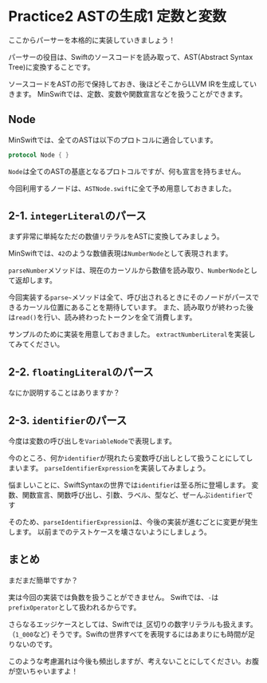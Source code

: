 # Practice2 ASTの生成1 定数と変数

ここからパーサーを本格的に実装していきましょう！

パーサーの役目は、Swiftのソースコードを読み取って、AST(Abstract Syntax Tree)に変換することです。

ソースコードをASTの形で保持しておき、後ほどそこからLLVM IRを生成していきます。
MinSwiftでは、定数、変数や関数宣言などを扱うことができます。

## Node

MinSwiftでは、全てのASTは以下のプロトコルに適合しています。

```swift
protocol Node { }
```

`Node`は全てのASTの基底となるプロトコルですが、何も宣言を持ちません。

今回利用するノードは、`ASTNode.swift`に全て予め用意しておきました。

## 2-1. `integerLiteral`のパース

まず非常に単純なただの数値リテラルをASTに変換してみましょう。

MinSwiftでは、`42`のような数値表現は`NumberNode`として表現されます。

`parseNumber`メソッドは、現在のカーソルから数値を読み取り、`NumberNode`として返却します。

今回実装する`parse~`メソッドは全て、呼び出されるときにそのノードがパースできるカーソル位置にあることを期待しています。
また、読み取りが終わった後は`read()`を行い、読み終わったトークンを全て消費します。

サンプルのために実装を用意しておきました。
`extractNumberLiteral`を実装してみてください。

## 2-2. `floatingLiteral`のパース

なにか説明することはありますか？

## 2-3. `identifier`のパース

今度は変数の呼び出しを`VariableNode`で表現します。

今のところ、何か`identifier`が現れたら変数呼び出しとして扱うことにしてしまいます。
`parseIdentifierExpression`を実装してみましょう。

悩ましいことに、SwiftSyntaxの世界では`identifier`は至る所に登場します。
変数、関数宣言、関数呼び出し、引数、ラベル、型など、ぜーんぶ`identifier`です

そのため、`parseIdentifierExpression`は、今後の実装が進むごとに変更が発生します。
以前までのテストケースを壊さないようにしましょう。

## まとめ

まだまだ簡単ですか？

実は今回の実装では負数を扱うことができません。
Swiftでは、`-`は`prefixOperator`として扱われるからです。

さらなるエッジケースとしては、Swiftでは`_`区切りの数字リテラルも扱えます。（`1_000`など)
そうです。Swiftの世界すべてを表現するにはあまりにも時間が足りないのです。

このような考慮漏れは今後も頻出しますが、考えないことにしてください。お腹が空いちゃいますよ！

